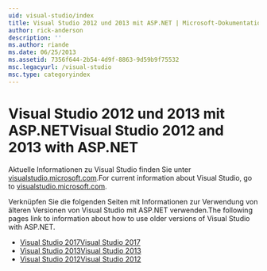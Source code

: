 ```yaml
---
uid: visual-studio/index
title: Visual Studio 2012 und 2013 mit ASP.NET | Microsoft-Dokumentation
author: rick-anderson
description: ''
ms.author: riande
ms.date: 06/25/2013
ms.assetid: 7356f644-2b54-4d9f-8863-9d59b9f75532
msc.legacyurl: /visual-studio
msc.type: categoryindex
---
```

# <a name="visual-studio-2012-and-2013-with-aspnet"></a><span data-ttu-id="2babf-102">Visual Studio 2012 und 2013 mit ASP.NET</span><span class="sxs-lookup"><span data-stu-id="2babf-102">Visual Studio 2012 and 2013 with ASP.NET</span></span>

<span data-ttu-id="2babf-103">Aktuelle Informationen zu Visual Studio finden Sie unter [visualstudio.microsoft.com](https://visualstudio.microsoft.com).</span><span class="sxs-lookup"><span data-stu-id="2babf-103">For current information about Visual Studio, go to [visualstudio.microsoft.com](https://visualstudio.microsoft.com).</span></span>

<span data-ttu-id="2babf-104">Verknüpfen Sie die folgenden Seiten mit Informationen zur Verwendung von älteren Versionen von Visual Studio mit ASP.NET verwenden.</span><span class="sxs-lookup"><span data-stu-id="2babf-104">The following pages link to information about how to use older versions of Visual Studio with ASP.NET.</span></span>

- [<span data-ttu-id="2babf-105">Visual Studio 2017</span><span class="sxs-lookup"><span data-stu-id="2babf-105">Visual Studio 2017</span></span>](overview/2017/index.md)
- [<span data-ttu-id="2babf-106">Visual Studio 2013</span><span class="sxs-lookup"><span data-stu-id="2babf-106">Visual Studio 2013</span></span>](overview/2013/index.md)
- [<span data-ttu-id="2babf-107">Visual Studio 2012</span><span class="sxs-lookup"><span data-stu-id="2babf-107">Visual Studio 2012</span></span>](overview/2012/index.md)
